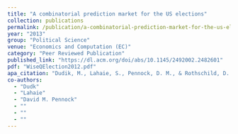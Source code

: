 ```yaml
---
title: "A combinatorial prediction market for the US elections"
collection: publications
permalink: /publication/a-combinatorial-prediction-market-for-the-us-elections
year: "2013"
group: "Political Science"
venue: "Economics and Computation (EC)"
category: "Peer Reviewed Publication"
published_link: "https://dl.acm.org/doi/abs/10.1145/2492002.2482601"
pdf: "WiseQElection2012.pdf"
apa_citation: "Dudik, M., Lahaie, S., Pennock, D. M., & Rothschild, D. (2013). A combinatorial prediction market for the U.S. elections. Proceedings of the Fourteenth ACM Conference on Electronic Commerce, 341-358. https://doi.org/10.1145/2482540.2482601"
co-authors:
  - "Dudk"
  - "Lahaie"
  - "David M. Pennock"
  - ""
  - ""
  - ""
---
```

